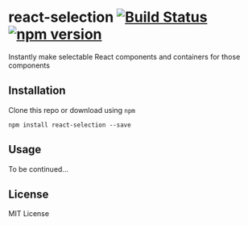 # react-selection [![Build Status](https://travis-ci.org/cellog/react-selection.svg)](https://travis-ci.org/cellog/react-selection) [![npm version](https://badge.fury.io/js/react-selection.svg)](http://badge.fury.io/js/react-selection)

Instantly make selectable React components and containers for those components

## Installation

Clone this repo or download using `npm`

```
npm install react-selection --save
```

## Usage

To be continued...

## License

MIT License

